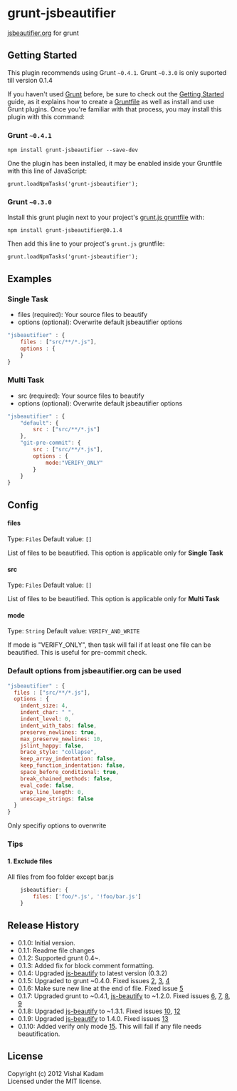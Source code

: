 # grunt-jsbeautifier

[jsbeautifier.org](http://jsbeautifier.org/) for grunt

## Getting Started
This plugin recommends using Grunt `~0.4.1`. Grunt `~0.3.0` is only suported till version 0.1.4

If you haven't used [Grunt](http://gruntjs.com/) before, be sure to check out the [Getting Started](http://gruntjs.com/getting-started) guide, as it explains how to create a [Gruntfile](http://gruntjs.com/sample-gruntfile) as well as install and use Grunt plugins. Once you're familiar with that process, you may install this plugin with this command:

### Grunt `~0.4.1`
```
npm install grunt-jsbeautifier --save-dev
```

One the plugin has been installed, it may be enabled inside your Gruntfile with this line of JavaScript:

```
grunt.loadNpmTasks('grunt-jsbeautifier');
```

### Grunt `~0.3.0`
Install this grunt plugin next to your project's [grunt.js gruntfile][getting_started] with: 

```
npm install grunt-jsbeautifier@0.1.4
```

Then add this line to your project's `grunt.js` gruntfile:

```
grunt.loadNpmTasks('grunt-jsbeautifier');
```

[grunt]: http://gruntjs.com/
[getting_started]: https://github.com/gruntjs/grunt/blob/master/docs/getting_started.md

## Examples

### Single Task
  - files (required): Your source files to beautify
  - options (optional): Overwrite default jsbeautifier options

```javascript
"jsbeautifier" : {
    files : ["src/**/*.js"],
    options : {
    }
}
```

### Multi Task
  - src (required): Your source files to beautify
  - options (optional): Overwrite default jsbeautifier options

```javascript
"jsbeautifier" : {
    "default": {
        src : ["src/**/*.js"]
    },
    "git-pre-commit": {
        src : ["src/**/*.js"],
        options : {
            mode:"VERIFY_ONLY"
        }
    }
}
```

## Config

#### files
Type: `Files`
Default value: `[]`

List of files to be beautified. This option is applicable only for **Single Task**

#### src
Type: `Files`
Default value: `[]`

List of files to be beautified. This option is applicable only for **Multi Task**

#### mode
Type: `String`
Default value: `VERIFY_AND_WRITE`

If mode is "VERIFY_ONLY", then task will fail if at least one file can be beautified. This is useful for pre-commit check.

### Default options from jsbeautifier.org can be used

```javascript
"jsbeautifier" : {
  files : ["src/**/*.js"],
  options : {
    indent_size: 4,
    indent_char: " ",
    indent_level: 0,
    indent_with_tabs: false,
    preserve_newlines: true,
    max_preserve_newlines: 10,
    jslint_happy: false,
    brace_style: "collapse",
    keep_array_indentation: false,
    keep_function_indentation: false,
    space_before_conditional: true,
    break_chained_methods: false,
    eval_code: false,
    wrap_line_length: 0,
    unescape_strings: false
  }
}
```
Only specifiy options to overwrite

### Tips
#### 1. Exclude files
All files from foo folder except bar.js
```javascript
    jsbeautifier: {
        files: ['foo/*.js', '!foo/bar.js']
    }
```

## Release History
* 0.1.0: Initial version.
* 0.1.1: Readme file changes
* 0.1.2: Supported grunt 0.4~.
* 0.1.3: Added fix for block comment formatting.
* 0.1.4: Upgraded [js-beautify](https://npmjs.org/package/js-beautify) to latest version (0.3.2)
* 0.1.5: Upgraded to grunt ~0.4.0. Fixed issues [2](https://github.com/vkadam/grunt-jsbeautifier/issues/2), [3](https://github.com/vkadam/grunt-jsbeautifier/issues/3), [4](https://github.com/vkadam/grunt-jsbeautifier/issues/4)
* 0.1.6: Make sure new line at the end of file. Fixed issue [5](https://github.com/vkadam/grunt-jsbeautifier/issues/5)
* 0.1.7: Upgraded grunt to ~0.4.1, [js-beautify](https://npmjs.org/package/js-beautify) to ~1.2.0. Fixed issues [6](https://github.com/vkadam/grunt-jsbeautifier/issues/6), [7](https://github.com/vkadam/grunt-jsbeautifier/issues/7), [8](https://github.com/vkadam/grunt-jsbeautifier/issues/8), [9](https://github.com/vkadam/grunt-jsbeautifier/issues/9)
* 0.1.8: Upgraded [js-beautify](https://npmjs.org/package/js-beautify) to ~1.3.1. Fixed issues [10](https://github.com/vkadam/grunt-jsbeautifier/issues/10), [12](https://github.com/vkadam/grunt-jsbeautifier/issues/12)
* 0.1.9: Upgraded [js-beautify](https://npmjs.org/package/js-beautify) to 1.4.0. Fixed issues [13](https://github.com/vkadam/grunt-jsbeautifier/issues/13)
* 0.1.10: Added verify only mode [15](https://github.com/vkadam/grunt-jsbeautifier/issues/15). This will fail if any file needs beautification.

## License
Copyright (c) 2012 Vishal Kadam  
Licensed under the MIT license.
